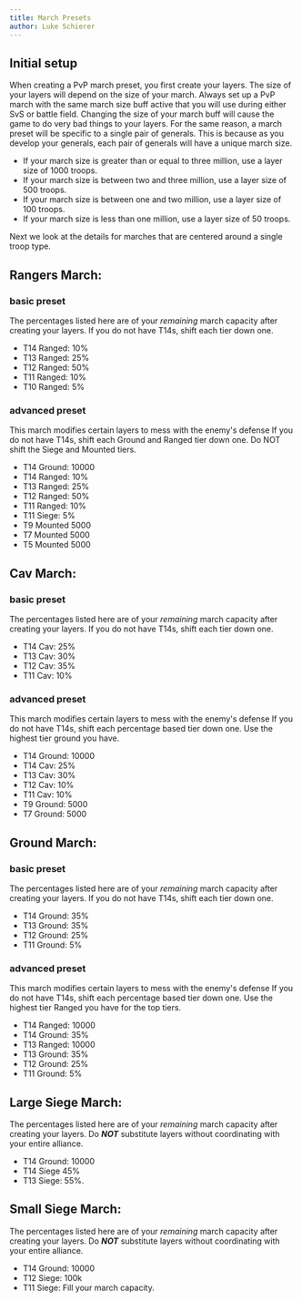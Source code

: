 ```yaml
---
title: March Presets
author: Luke Schierer
---
```



## Initial setup

When creating a PvP march preset, you first create your layers. The size of your layers will depend on the size of your march. Always set up a PvP march with the same march size buff active that you will use during either SvS or battle field. Changing the size of your march buff will cause the game to do very bad things to your layers. For the same reason, a march preset will be specific to a single pair of generals. This is because as you develop your generals, each pair of generals will have a unique march size.

- If your march size is greater than or equal to three million, use a layer size of 1000 troops.
- If your march size is between two and three million, use a layer size of 500 troops.
- If your march size is between one and two million, use a layer size of 100 troops.
- If your march size is less than one million, use a layer size of 50 troops.

Next we look at the details for marches that are centered around a single troop type.

## Rangers March:

### basic preset

The percentages listed here are of your _remaining_ march capacity after creating your layers.
If you do not have T14s, shift each tier down one.

- T14 Ranged: 10%
- T13 Ranged: 25%
- T12 Ranged: 50%
- T11 Ranged: 10%
- T10 Ranged: 5%

### advanced preset

This march modifies certain layers to mess with the enemy's defense
If you do not have T14s, shift each Ground and Ranged tier down one. Do NOT shift the Siege and Mounted tiers.

- T14 Ground: 10000
- T14 Ranged: 10%
- T13 Ranged: 25%
- T12 Ranged: 50%
- T11 Ranged: 10%
- T11 Siege: 5%
- T9 Mounted 5000
- T7 Mounted 5000
- T5 Mounted 5000

## Cav March:

### basic preset

The percentages listed here are of your _remaining_ march capacity after creating your layers.
If you do not have T14s, shift each tier down one.

- T14 Cav: 25%
- T13 Cav: 30%
- T12 Cav: 35%
- T11 Cav: 10%

### advanced preset

This march modifies certain layers to mess with the enemy's defense
If you do not have T14s, shift each percentage based tier down one. Use the highest tier ground you have.

- T14 Ground: 10000
- T14 Cav: 25%
- T13 Cav: 30%
- T12 Cav: 10%
- T11 Cav: 10%
- T9 Ground: 5000
- T7 Ground: 5000

## Ground March:

### basic preset

The percentages listed here are of your _remaining_ march capacity after creating your layers.
If you do not have T14s, shift each tier down one.

- T14 Ground: 35%
- T13 Ground: 35%
- T12 Ground: 25%
- T11 Ground: 5%

### advanced preset

This march modifies certain layers to mess with the enemy's defense
If you do not have T14s, shift each percentage based tier down one. Use the highest tier Ranged you have for the top tiers.

- T14 Ranged: 10000
- T14 Ground: 35%
- T13 Ranged: 10000
- T13 Ground: 35%
- T12 Ground: 25%
- T11 Ground: 5%

## Large Siege March:

The percentages listed here are of your _remaining_ march capacity after creating your layers.
Do **_NOT_** substitute layers without coordinating with your entire alliance.

- T14 Ground: 10000
- T14 Siege 45%
- T13 Siege: 55%.

## Small Siege March:

The percentages listed here are of your _remaining_ march capacity after creating your layers.
Do **_NOT_** substitute layers without coordinating with your entire alliance.

- T14 Ground: 10000
- T12 Siege: 100k
- T11 Siege: Fill your march capacity.
